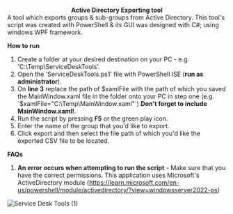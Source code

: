 **<center>Active Directory Exporting tool</center>**
A tool which exports groups & sub-groups from Active Directory. This tool's script was created with PowerShell & its GUI was designed with C#; using windows WPF framework.

**How to run**
1. Create a folder at your desired destination on your PC - e.g. 'C:\Temp\ServiceDeskTools'.
2. Open the 'ServiceDeskTools.ps1' file with PowerShell ISE (**run as administrator**).
3. On **line 3** replace the path of $xamlFile with the path of which you saved the MainWindow.xaml file in the folder onto your PC in step one (e.g. `$xamlFile="C:\Temp\MainWindow.xaml"`) **Don't forget to include MainWindow.xaml!**.
4. Run the script by pressing **F5** or the green play icon.
5. Enter the name of the group that you'd like to export.
6. Click export and then select the file path of which you'd like the exported CSV file to be located.

**FAQs**
1. **An error occurs when attempting to run the script** - Make sure that you have the correct permissions. This application uses Microsoft's ActiveDirectory module (https://learn.microsoft.com/en-us/powershell/module/activedirectory/?view=windowsserver2022-ps)

![Service Desk Tools (1)](https://github.com/keadeish/service-desk-tools/assets/90222144/9be6473b-ea16-40db-99c8-d7d4331e57c3)
